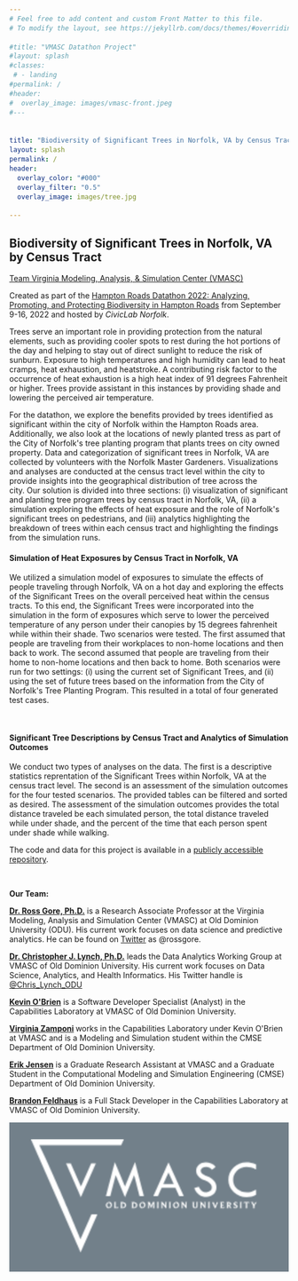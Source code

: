 ```yaml
---
# Feel free to add content and custom Front Matter to this file.
# To modify the layout, see https://jekyllrb.com/docs/themes/#overriding-theme-defaults

#title: "VMASC Datathon Project"
#layout: splash
#classes:
 # - landing
#permalink: /
#header:
#  overlay_image: images/vmasc-front.jpeg
#---


title: "Biodiversity of Significant Trees in Norfolk, VA by Census Tract"
layout: splash
permalink: /
header:
  overlay_color: "#000"
  overlay_filter: "0.5"
  overlay_image: images/tree.jpg

---
```



<h2>Biodiversity of Significant Trees in Norfolk, VA by Census Tract</h2>
<p><a href="https://vmasc.org/">Team Virginia Modeling, Analysis, &amp; Simulation Center (VMASC)</a></p>
<p>Created as part of the <a href="https://data.norfolk.gov/stories/s/Hampton-Roads-Datathon/wk4d-6jxs/">Hampton Roads Datathon 2022: Analyzing, Promoting, and Protecting Biodiversity in Hampton Roads</a>&nbsp;from September 9-16, 2022 and hosted by <em>CivicLab Norfolk</em>.</p>
<p>Trees serve an important role in providing protection from the natural elements, such as providing cooler spots to rest during the hot portions of the day and helping to stay out of direct sunlight to reduce the risk of sunburn. Exposure to high temperatures and high humidity can lead to heat cramps, heat exhaustion, and heatstroke. A contributing risk factor to the occurrence of heat exhaustion is a high heat index of 91 degrees Fahrenheit or higher. Trees provide assistant in this instances by providing shade and lowering the perceived air temperature.</p>
<p>For the datathon, we explore the benefits provided by trees identified as significant within the city of Norfolk within the Hampton Roads area. Additionally, we also look at the locations of newly planted tress as part of the City of Norfolk's tree planting program that plants trees on city owned property. Data and categorization of significant trees in Norfolk, VA are collected by volunteers with the Norfolk Master Gardeners. Visualizations and analyses are conducted at the census tract level within the city to provide insights into the geographical distribution of tree across the city.&nbsp;Our solution is divided into three sections: (i) visualization of significant and planting tree program trees by census tract in Norfolk, VA, (ii) a simulation exploring the effects of heat exposure and the role of Norfolk's significant trees on pedestrians, and (iii) analytics highlighting the breakdown of trees within each census tract and highlighting the findings from the simulation runs.&nbsp;</p>
<h4>Simulation of Heat Exposures by Census Tract in Norfolk, VA</h4>
<p>We utilized a simulation model of exposures to simulate the effects of people traveling through Norfolk, VA on a hot day and exploring the effects of the Significant Trees on the overall perceived heat within the census tracts. To this end, the Significant Trees were incorporated into the simulation in the form of exposures which serve to lower the perceived temperature of any person under their canopies by 15 degrees fahrenheit while within their shade. Two scenarios were tested. The first assumed that people are traveling from their workplaces to non-home locations and then back to work. The second assumed that people are traveling from their home to non-home locations and then back to home. Both scenarios were run for two settings: (i) using the current set of Significant Trees, and (ii) using the set of future trees based on the information from the City of Norfolk's Tree Planting Program. This resulted in a total of four generated test cases.</p>
<div>&nbsp;</div>
<h4>Significant Tree Descriptions by Census Tract and Analytics of Simulation Outcomes</h4>
<p>We conduct two types of analyses on the data. The first is a descriptive statistics reprentation of the Significant Trees within Norfolk, VA at the census tract level. The second is an assessment of the simulation outcomes for the four tested scenarios. The provided tables can be filtered and sorted as desired. The assessment of the simulation outcomes provides the total distance traveled be each simulated person, the total distance traveled while under shade, and the percent of the time that each person spent under shade while walking.&nbsp;</p>
<p>The code and data for this project is available in a <a title="Project Repository" href="https://dev.azure.com/cjlynch/Hampton%20Roads%20Datathon%202022%20-%20Team%20VMASC" target="_blank" rel="noopener">publicly accessible repository</a>.</p>
<p>&nbsp;</p>
<p><strong>Our Team:</strong></p>
<p><a href="https://vmasc.org/staff-profiles/dr-ross-gore/" target="_blank" rel="noopener"><strong>Dr. Ross Gore, Ph.D.</strong></a> is a Research Associate Professor at the Virginia Modeling, Analysis and Simulation Center (VMASC) at Old Dominion University (ODU). His current work focuses on data science and predictive analytics. He can be found on <a href="https://twitter.com/rossgore" target="_blank" rel="noopener">Twitter</a> as @rossgore.</p>
<p><a href="https://vmasc.org/staff-profiles/dr-christopher-lynch/" target="_blank" rel="noopener"><strong>Dr. Christopher J. Lynch, Ph.D.</strong></a> leads the Data Analytics Working Group at VMASC of Old Dominion University. His current work focuses on Data Science, Analytics, and Health Informatics. His Twitter handle is <a href="https://twitter.com/Chris_Lynch_ODU" target="_blank" rel="noopener">@Chris_Lynch_ODU</a></p>
<p><a href="https://www.linkedin.com/in/kevin-o-brien-0334321bb/" target="_blank" rel="noopener"><strong>Kevin O'Brien</strong></a> is a Software Developer Specialist (Analyst) in the Capabilities Laboratory at VMASC of Old Dominion University.</p>
<p><strong><a href="https://www.linkedin.com/in/virginia-zamponi-536052209/" target="_blank" rel="noopener">Virginia Zamponi</a> </strong>works in the Capabilities Laboratory under Kevin O'Brien at VMASC and is a Modeling and Simulation student within the CMSE Department of Old Dominion University.</p>
<p><strong><a href="https://scholar.google.com/citations?hl=en&amp;user=OHIeH5YAAAAJ" target="_blank" rel="noopener">Erik Jensen</a></strong> is a Graduate Research Assistant at VMASC and a Graduate Student in the Computational Modeling and Simulation Engineering (CMSE) Department of Old Dominion University.</p>
<p><a href="https://www.linkedin.com/in/brandon-feldhaus-831100218/" target="_blank" rel="noopener"><strong>Brandon Feldhaus</strong></a> is a Full Stack Developer in the Capabilities Laboratory at VMASC of Old Dominion University.</p>

<p align="center">
    <img src="/images/vmasc.PNG" alt="VMASC Logo">
</p>